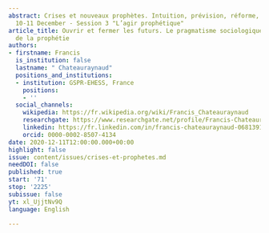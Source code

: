 ```yaml
---
abstract: Crises et nouveaux prophètes. Intuition, prévision, réforme, Paris IAS,
  10-11 December - Session 3 "L’agir prophétique"
article_title: Ouvrir et fermer les futurs. Le pragmatisme sociologique et la critique
  de la prophétie
authors:
- firstname: Francis
  is_institution: false
  lastname: " Chateauraynaud"
  positions_and_institutions:
  - institution: GSPR-EHESS, France
    positions:
    - ''
  social_channels:
    wikipedia: https://fr.wikipedia.org/wiki/Francis_Chateauraynaud
    researchgate: https://www.researchgate.net/profile/Francis-Chateauraynaud-2
    linkedin: https://fr.linkedin.com/in/francis-chateauraynaud-0681391b?original_referer=https%3A%2F%2Fwww.google.com%2F
    orcid: 0000-0002-8507-4134
date: 2020-12-11T12:00:00.000+00:00
highlight: false
issue: content/issues/crises-et-prophetes.md
needDOI: false
published: true
start: '71'
stop: '2225'
subissue: false
yt: xl_UjjtNv9Q
language: English

---
```

<Youtube yt="xl_UjjtNv9Q" caption="Ouvrir et fermer les futurs. Le pragmatisme sociologique et la critique de la prophétie" start="71" stop="2225"></Youtube>